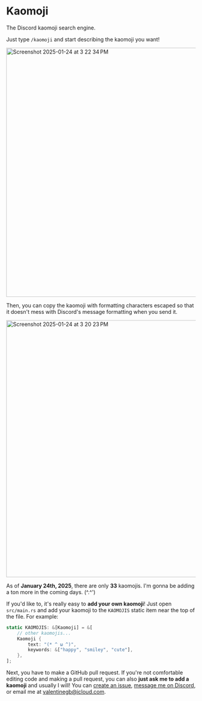 # Kaomoji

The Discord kaomoji search engine.

Just type `/kaomoji` and start describing the kaomoji you want!

<img width="663" alt="Screenshot 2025-01-24 at 3 22 34 PM" src="https://github.com/user-attachments/assets/f0c48c3c-4593-4299-a08d-7630a2bd8da8" />

Then, you can copy the kaomoji with formatting characters escaped so that it
doesn't mess with Discord's message formatting when you send it.

<img width="684" alt="Screenshot 2025-01-24 at 3 20 23 PM" src="https://github.com/user-attachments/assets/6b9f5681-9aa0-477a-b52f-676329eff0d6" />

As of **January 24th, 2025**, there are only **33** kaomojis. I'm gonna be
adding a ton more in the coming days. (^.^')

If you'd like to, it's really easy to **add your own kaomoji**! Just open
`src/main.rs` and add your kaomoji to the `KAOMOJIS` static item near the top of
the file. For example:

```rs
static KAOMOJIS: &[Kaomoji] = &[
    // other kaomojis...
    Kaomoji {
        text: "(* ^ ω ^)",
        keywords: &["happy", "smiley", "cute"],
    },
];
```

Next, you have to make a GitHub pull request. If you're not comfortable editing
code and making a pull request, you can also **just ask me to add a kaomoji**
and usually I will! You can [create an issue], [message me on Discord], or
email me at <valentinegb@icloud.com>.

[create an issue]: https://github.com/valentinegb/kaomoji/issues/new
[message me on Discord]: https://discord.com/users/1016154932354744330
